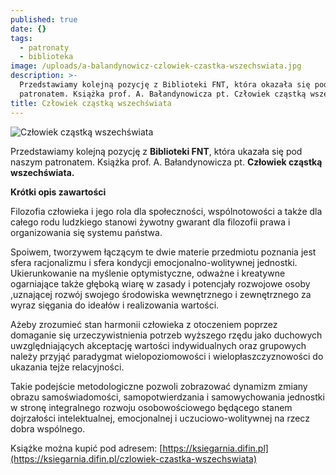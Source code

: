 ```yaml
---
published: true
date: {}
tags:
  - patronaty
  - biblioteka
image: /uploads/a-balandynowicz-czlowiek-czastka-wszechswiata.jpg
description: >-
  Przedstawiamy kolejną pozycję z Biblioteki FNT, która okazała się pod naszym
  patronatem. Książka prof. A. Bałandynowicza pt. Człowiek cząstką wszechświata.
title: Człowiek cząstką wszechświata
---
```

![Człowiek cząstką wszechświata](/uploads/a-balandynowicz-czlowiek-czastka-wszechswiata.jpg)

Przedstawiamy kolejną pozycję z __Biblioteki FNT__, która ukazała się pod naszym patronatem. Książka prof. A. Bałandynowicza pt. **Człowiek cząstką wszechświata.**


**Krótki opis zawartości**

Filozofia człowieka i jego rola dla społeczności, wspólnotowości a także dla całego rodu ludzkiego stanowi żywotny gwarant dla filozofii prawa i organizowania się systemu państwa. 

Spoiwem, tworzywem łączącym te dwie materie przedmiotu poznania jest sfera racjonalizmu i sfera kondycji emocjonalno-wolitywnej jednostki. Ukierunkowanie na myślenie optymistyczne, odważne i kreatywne ogarniające także głęboką wiarę w zasady i potencjały rozwojowe osoby ,uznającej rozwój swojego środowiska wewnętrznego i zewnętrznego za wyraz sięgania do ideałów i realizowania wartości. 

Ażeby zrozumieć stan harmonii człowieka z otoczeniem poprzez domaganie się urzeczywistnienia potrzeb wyższego rzędu jako duchowych uwzględniających akceptację wartości indywidualnych oraz grupowych należy przyjąć paradygmat wielopoziomowości i wielopłaszczyznowości do ukazania tejże relacyjności. 

Takie podejście metodologiczne pozwoli zobrazować dynamizm zmiany obrazu samoświadomości, samopotwierdzania i samowychowania jednostki w stronę integralnego rozwoju osobowościowego będącego stanem dojrzałości intelektualnej, emocjonalnej i uczuciowo-wolitywnej na rzecz dobra wspólnego.

Książke można kupić pod adresem: [https://ksiegarnia.difin.pl](https://ksiegarnia.difin.pl/czlowiek-czastka-wszechswiata)
